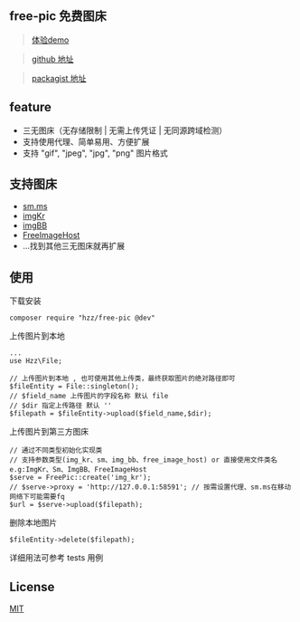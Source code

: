 ## free-pic 免费图床 

> [体验demo](http://free-pic.hzz.cool)

> [github 地址](https://github.com/hezhizheng/free-pic)

> [packagist 地址](https://packagist.org/packages/hzz/free-pic)


## feature
- 三无图床（无存储限制 | 无需上传凭证 | 无同源跨域检测）
- 支持使用代理、简单易用、方便扩展
- 支持 "gif", "jpeg", "jpg", "png" 图片格式

## 支持图床
- [sm.ms](https://sm.ms/)
- [imgKr](https://imgkr.com/)
- [imgBB](https://imgbb.com/upload)
- [FreeImageHost](https://freeimage.host/)
- ...找到其他三无图床就再扩展

## 使用
下载安装
```
composer require "hzz/free-pic @dev"
```

上传图片到本地
```
...
use Hzz\File;

// 上传图片到本地 , 也可使用其他上传类，最终获取图片的绝对路径即可
$fileEntity = File::singleton();
// $field_name 上传图片的字段名称 默认 file
// $dir 指定上传路径 默认 ''
$filepath = $fileEntity->upload($field_name,$dir); 
```

上传图片到第三方图床
```
// 通过不同类型初始化实现类
// 支持参数类型(img_kr、sm、img_bb、free_image_host) or 直接使用文件类名 e.g:ImgKr、Sm、ImgBB、FreeImageHost
$serve = FreePic::create('img_kr'); 
// $serve->proxy = 'http://127.0.0.1:58591'; // 按需设置代理、sm.ms在移动网络下可能需要fq
$url = $serve->upload($filepath);
```

删除本地图片
```
$fileEntity->delete($filepath);
```
详细用法可参考 tests 用例

## License
[MIT](./LICENSE.txt)
